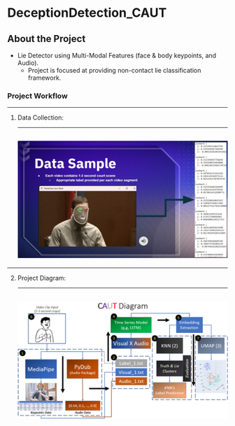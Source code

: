# DeceptionDetection_CAUT

<!-- GETTING STARTED -->
## About the Project

- Lie Detector using Multi-Modal Features (face &amp; body keypoints, and Audio).
	- Project is focused at providing non-contact lie classification framework.

### Project Workflow

---
1. Data Collection:

   ---
   ![alt text](/readme_img_assets/data_sample.jpg)
   ---
   
---

2. Project Diagram:

   ---
   ![alt text](/readme_img_assets/caut_diagram.jpg)
   ---